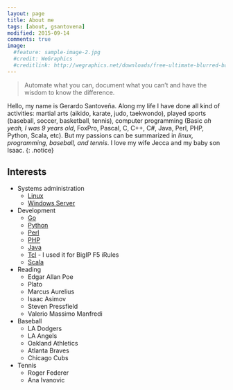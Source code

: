 ```yaml
---
layout: page
title: About me
tags: [about, gsantovena]
modified: 2015-09-14
comments: true
image:
  #feature: sample-image-2.jpg
  #credit: WeGraphics
  #creditlink: http://wegraphics.net/downloads/free-ultimate-blurred-background-pack/
---
```


> Automate what you can, document what you can&rsquo;t and have the wisdom to know the difference.

Hello, my name is Gerardo Santoveña. Along my life I have done all kind of activities: martial arts (aikido, karate, judo, taekwondo), played sports (baseball, soccer, basketball, tennis), computer programming (Basic _oh yeah, I was 9 years old_, FoxPro, Pascal, C, C++, C#, Java, Perl, PHP, Python, Scala, etc). But my passions can be summarized in *linux, programming, baseball, and tennis*. I love my wife Jecca and my baby son Isaac.
{: .notice}

## Interests

* Systems administration
    * [Linux](http://www.linuxfoundation.org/)
    * [Windows Server](http://blogs.technet.com/b/windowsserver/)
* Development
    * [Go](https://golang.org/)
    * [Python](https://www.python.org/)
    * [Perl](https://www.perl.org/)
    * [PHP](http://php.net/)
    * [Java](http://www.java.com/en/)
    * [Tcl](https://www.tcl.tk/) - I used it for BigIP F5 iRules
    * [Scala](http://scala-lang.org/)
* Reading
    * Edgar Allan Poe
    * Plato
    * Marcus Aurelius
    * Isaac Asimov
    * Steven Pressfield
    * Valerio Massimo Manfredi
* Baseball
    * LA Dodgers
    * LA Angels
    * Oakland Athletics
    * Atlanta Braves
    * Chicago Cubs
* Tennis
    * Roger Federer
    * Ana Ivanovic

